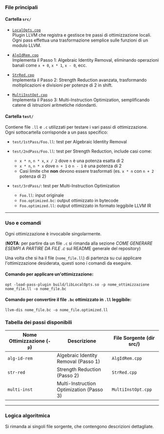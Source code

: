 ### File principali

#### Cartella `src/` 

- [`LocalOpts.cpp`](https://github.com/giovanni-orlandi/gruppo8-compilatori/blob/main/01_assignment/src/LocalOpts.cpp)  
  Plugin LLVM che registra e gestisce tre passi di ottimizzazione locali. Ogni pass effettua una trasformazione semplice sulle funzioni di un modulo LLVM.

- [`AlgIdRem.cpp`](https://github.com/giovanni-orlandi/gruppo8-compilatori/blob/main/01_assignment/src/AlgIdRem.cpp)  
  Implementa il Passo 1: Algebraic Identity Removal, eliminando operazioni banali come `x + 0`, `x * 1`, `x - 0`, ecc.

- [`StrRed.cpp`](https://github.com/giovanni-orlandi/gruppo8-compilatori/blob/main/01_assignment/src/StrRed.cpp)  
  Implementa il Passo 2: Strength Reduction avanzata, trasformando moltiplicazioni e divisioni per potenze di 2 in shift.

- [`MultiInstOpt.cpp`](https://github.com/giovanni-orlandi/gruppo8-compilatori/blob/main/01_assignment/src/MultiInstOpt.cpp)  
  Implementa il Passo 3: Multi-Instruction Optimization, semplificando catene di istruzioni aritmetiche ridondanti.

#### Cartella `test/`

Contiene file `.ll` e `.c` utilizzati per testare i vari passi di ottimizzazione.  
Ogni sottocartella corrisponde a un pass specifico:

- `test/1stPass/Foo.ll`: test per Algebraic Identity Removal
- `test/2ndPass/Foo.ll`: test per Strength Reduction, include casi come:
  - `x * n`, `n * x`, `x / 2` dove `n` è una potenza esatta di 2
  - `x * n`, `n * x` dove `n + 1` o `n - 1` è una potenza di 2
  - Casi limite che **non** devono essere trasformati (es. `x * n` con `n + 2` potenza di 2)

- `test/3rdPass/`: test per Multi-Instruction Optimization
  - `Foo.ll`: input originale
  - `Foo.optimized.bc`: output ottimizzato in bytecode
  - `Foo.optimized.ll`: output ottimizzato in formato leggibile LLVM IR

---

### Uso e comandi

Ogni ottimizzazione è invocabile singolarmente.  

(**NOTA**: per partire da un file `.c` si rimanda alla sezione *COME GENERARE ESEMPI A PARTIRE DA FILE .c* sul README generale del repository)

Una volta che si ha il file (`nome_file.ll`) di partenza su cui applicare l'ottimizzazione desiderata, questi sono i comandi da eseguire.


#### Comando per applicare un'ottimizzazione:
```
opt -load-pass-plugin build/libLocalOpts.so -p nome_ottimizzazione nome_file.ll -o nome_file.bc
```

#### Comando per convertire il file `.bc` ottimizzato in `.ll` leggibile:
```
llvm-dis nome_file.bc -o nome_file.optimized.ll
```

### Tabella dei passi disponibili

| Nome Ottimizzazione (`-p`) | Descrizione                                      | File Sorgente (dir src/)            |
|----------------------------|--------------------------------------------------|---------------------------|
| `alg-id-rem`               | Algebraic Identity Removal (Passo 1)             | `AlgIdRem.cpp`        |
| `str-red`                  | Strength Reduction (Passo 2)                     | `StrRed.cpp`          |
| `multi-inst`               | Multi-Instruction Optimization (Passo 3)         | `MultiInstOpt.cpp`    |

---

### Logica algoritmica

Si rimanda ai singoli file sorgente, che contengono descrizioni dettagliate.
